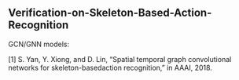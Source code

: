 ## Verification-on-Skeleton-Based-Action-Recognition




GCN/GNN models:


[1] S. Yan, Y. Xiong, and D. Lin, “Spatial temporal graph convolutional networks for skeleton-basedaction recognition,” in AAAI, 2018. 
